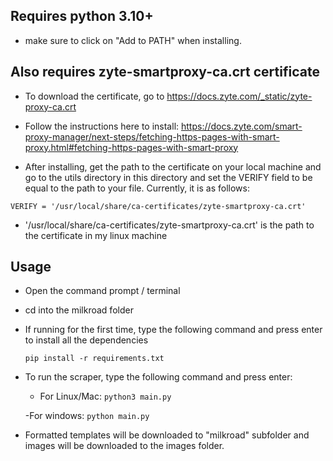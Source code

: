 ## Requires python 3.10+
- make sure to click on "Add to PATH" when installing.

## Also requires zyte-smartproxy-ca.crt certificate
- To download the certificate, go to https://docs.zyte.com/_static/zyte-proxy-ca.crt

- Follow the instructions here to install: https://docs.zyte.com/smart-proxy-manager/next-steps/fetching-https-pages-with-smart-proxy.html#fetching-https-pages-with-smart-proxy

- After installing, get the path to the certificate on your local machine
and go to the utils directory in this directory and set the VERIFY field to be equal to the path to your file. Currently, it is as follows:

```VERIFY = '/usr/local/share/ca-certificates/zyte-smartproxy-ca.crt'```

- '/usr/local/share/ca-certificates/zyte-smartproxy-ca.crt' is the path to the certificate in my linux machine

## Usage

- Open the command prompt / terminal

- cd into the milkroad folder

- If running for the first time, type the following command and press enter to install all the dependencies

    ```pip install -r requirements.txt```

- To run the scraper, type the following command and press enter:

    - For Linux/Mac:
        ```python3 main.py```
    
    -For windows:
        ```python main.py```

- Formatted templates will be downloaded to "milkroad" subfolder and images will be downloaded to the images folder.